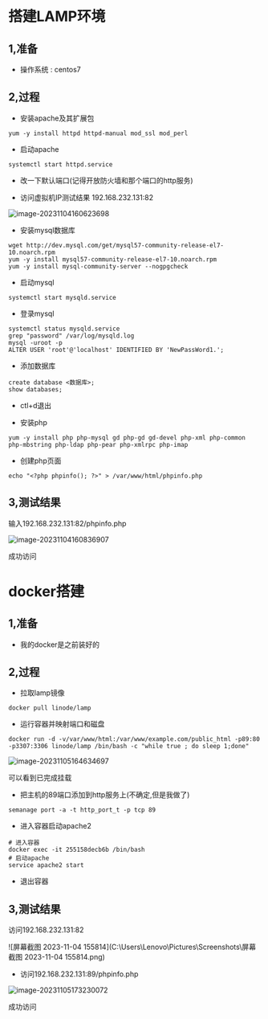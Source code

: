 # 搭建LAMP环境

## 1,准备

+ 操作系统 : centos7

## 2,过程

+ 安装apache及其扩展包

```
yum -y install httpd httpd-manual mod_ssl mod_perl
```

+ 启动apache

```
systemctl start httpd.service
```

+ 改一下默认端口(记得开放防火墙和那个端口的http服务)

+ 访问虚拟机IP测试结果 192.168.232.131:82

![image-20231104160623698](C:\Users\Lenovo\AppData\Roaming\Typora\typora-user-images\image-20231104160623698.png)

+ 安装mysql数据库

```
wget http://dev.mysql.com/get/mysql57-community-release-el7-10.noarch.rpm
yum -y install mysql57-community-release-el7-10.noarch.rpm
yum -y install mysql-community-server --nogpgcheck
```

+ 启动mysql

```
systemctl start mysqld.service
```

+ 登录mysql

```
systemctl status mysqld.service
grep "password" /var/log/mysqld.log
mysql -uroot -p
ALTER USER 'root'@'localhost' IDENTIFIED BY 'NewPassWord1.';
```

+ 添加数据库

```
create database <数据库>; 
show databases;
```

+ ctl+d退出

+ 安装php

```
yum -y install php php-mysql gd php-gd gd-devel php-xml php-common php-mbstring php-ldap php-pear php-xmlrpc php-imap
```

+ 创建php页面

```
echo "<?php phpinfo(); ?>" > /var/www/html/phpinfo.php
```

## 3,测试结果

输入192.168.232.131:82/phpinfo.php

![image-20231104160836907](C:\Users\Lenovo\AppData\Roaming\Typora\typora-user-images\image-20231104160836907.png)

成功访问

# docker搭建

## 1,准备

+ 我的docker是之前装好的

## 2,过程

+ 拉取lamp镜像

```
docker pull linode/lamp
```

+ 运行容器并映射端口和磁盘

```
docker run -d -v/var/www/html:/var/www/example.com/public_html -p89:80 -p3307:3306 linode/lamp /bin/bash -c "while true ; do sleep 1;done"
```

![image-20231105164634697](C:\Users\Lenovo\AppData\Roaming\Typora\typora-user-images\image-20231105164634697.png)

可以看到已完成挂载

+ 把主机的89端口添加到http服务上(不确定,但是我做了)

```
semanage port -a -t http_port_t -p tcp 89
```

+ 进入容器启动apache2

```
# 进入容器
docker exec -it 255158decb6b /bin/bash
# 启动apache
service apache2 start 
```

+ 退出容器

## 3,测试结果

访问192.168.232.131:82

![屏幕截图 2023-11-04 155814](C:\Users\Lenovo\Pictures\Screenshots\屏幕截图 2023-11-04 155814.png)

+ 访问192.168.232.131:89/phpinfo.php

![image-20231105173230072](C:\Users\Lenovo\AppData\Roaming\Typora\typora-user-images\image-20231105173230072.png)

成功访问
